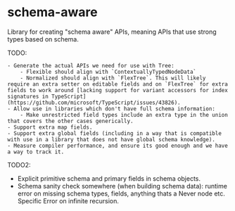 # schema-aware

Library for creating "schema aware" APIs, meaning APIs that use strong types based on schema.

TODO:

    - Generate the actual APIs we need for use with Tree:
        - Flexible should align with `ContextuallyTypedNodeData`
        - Normalized should align with `FlexTree`. This will likely require an extra setter on editable fields and on `FlexTree` for extra fields to work around [lacking support for variant accessors for index signatures in TypeScript](https://github.com/microsoft/TypeScript/issues/43826).
    - Allow use in libraries which don't have full schema information:
        - Make unrestricted field types include an extra type in the union that covers the other cases generically.
    - Support extra map fields.
    - Support extra global fields (including in a way that is compatible with use in a library that does not have global schema knowledge).
    - Measure compiler performance, and ensure its good enough and we have a way to track it.

TODO2:

-   Explicit primitive schema and primary fields in schema objects.
-   Schema sanity check somewhere (when building schema data): runtime error on missing schema types, fields, anything thats a Never node etc. Specific Error on infinite recursion.
